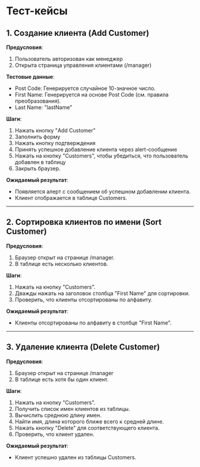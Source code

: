 # Тест-кейсы

## 1. Создание клиента (Add Customer)
**Предусловия**:
1. Пользователь авторизован как менеджер
2. Открыта страница управления клиентами (/manager)

**Тестовые данные**:
- Post Code: Генерируется случайное 10-значное число.
- First Name: Генерируется на основе Post Code (см. правила преобразования).
- Last Name: "lastName"

**Шаги**:
1. Нажать кнопку "Add Customer"
2. Заполнить форму
3. Нажать кнопку подтверждения
4. Принять успешное добавление клиента через alert-сообщение
5. Нажать на кнопку "Customers", чтобы убедиться, что пользователь добавлен в таблицу
6. Закрыть браузер.

**Ожидаемый результат**:
- Появляется алерт с сообщением об успешном добавлении клиента.
- Клиент отображается в таблице Customers.

---

## 2. Сортировка клиентов по имени (Sort Customer)
**Предусловия**:
1. Браузер открыт на странице /manager.
2. В таблице есть несколько клиентов.

**Шаги**:
1. Нажать на кнопку "Customers".
2. Дважды нажать на заголовок столбца "First Name" для сортировки.
3. Проверить, что клиенты отсортированы по алфавиту.

**Ожидаемый результат**:
- Клиенты отсортированы по алфавиту в столбце "First Name".

---

## 3. Удаление клиента (Delete Customer)
**Предусловия**:
1. Браузер открыт на странице /manager
2. В таблице есть хотя бы один клиент.

**Шаги**:
1. Нажать на кнопку "Customers".
2. Получить список имен клиентов из таблицы.
3. Вычислить среднюю длину имен.
4. Найти имя, длина которого ближе всего к средней длине.
5. Нажать кнопку "Delete" для соответствующего клиента.
6. Проверить, что клиент удален.

**Ожидаемый результат**:
- Клиент успешно удален из таблицы Customers.